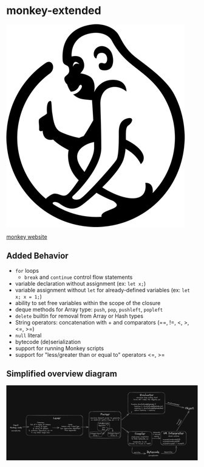 # monkey-extended 
![monkey logo](monkey_logo.png)

[monkey website](https://monkeylang.org)

## Added Behavior
- `for` loops
    - `break` and `continue` control flow statements
- variable declaration without assignment (ex: `let x;`)
- variable assignment without `let` for already-defined variables (ex: `let x; x = 1;`)
- ability to set free variables within the scope of the closure
- deque methods for Array type: `push`, `pop`, `pushleft`, `popleft`
- `delete` builtin for removal from Array or Hash types
- String operators: concatenation with + and comparators (==, !=, <, >, <=, >=)
- `null` literal
- bytecode (de)serialization
- support for running Monkey scripts
- support for "less/greater than or equal to" operators <=, >=

## Simplified overview diagram
![simplified overview diagram](overview_diagram.png)

